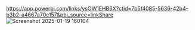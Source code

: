 https://app.powerbi.com/links/ysOW1EHB6X?ctid=7b5f4085-5636-42b4-b3b2-a4667a70c157&pbi_source=linkShare
![Screenshot 2025-01-19 160104](https://github.com/user-attachments/assets/611dd548-4541-403d-bad2-981c94925974)
